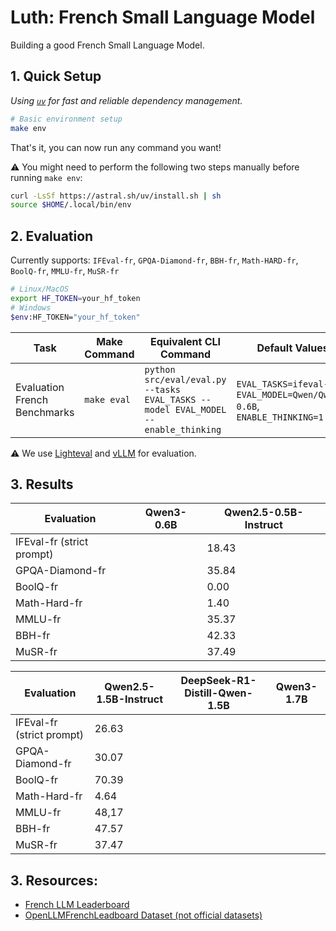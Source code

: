 # Luth: French Small Language Model

Building a good French Small Language Model.

## 1. Quick Setup

_Using [`uv`](https://github.com/astral-sh/uv) for fast and reliable dependency management._

```bash
# Basic environment setup
make env
```
That's it, you can now run any command you want!

⚠️ You might need to perform the following two steps manually before running `make env`:
```bash
curl -LsSf https://astral.sh/uv/install.sh | sh
source $HOME/.local/bin/env
```

## 2. Evaluation

Currently supports: `IFEval-fr`, `GPQA-Diamond-fr`, `BBH-fr`, `Math-HARD-fr`, `BoolQ-fr`, `MMLU-fr`, `MuSR-fr`

```bash
# Linux/MacOS
export HF_TOKEN=your_hf_token
# Windows
$env:HF_TOKEN="your_hf_token"
```

| Task        | Make Command       | Equivalent CLI Command                                                                                                                                               | Default Values                                                                 |
|-------------|--------------------|----------------------------------------------------------------------------------------------------------------------------------------------------------------------|----------------------------------------------------------------------------------|
| Evaluation French Benchmarks   | `make eval`       | `python src/eval/eval.py --tasks EVAL_TASKS --model EVAL_MODEL --enable_thinking`                                                                                 | `EVAL_TASKS=ifeval-fr`, `EVAL_MODEL=Qwen/Qwen3-0.6B`,     `ENABLE_THINKING=1`                     |

⚠️ We use [Lighteval](https://github.com/huggingface/lighteval) and [vLLM](https://github.com/vllm-project/vllm) for evaluation.

## 3. Results

| Evaluation               | Qwen3-0.6B   | Qwen2.5-0.5B-Instruct |
|--------------------------|--------------|-----------------------|
| IFEval-fr (strict prompt)|              |  18.43                |
| GPQA-Diamond-fr          |              |  35.84                |
| BoolQ-fr                 |              |  0.00                 |
| Math-Hard-fr             |              |  1.40                 |
| MMLU-fr                  |              |  35.37                |
| BBH-fr                   |              |  42.33                |
| MuSR-fr                  |              |  37.49                |

| Evaluation               | Qwen2.5-1.5B-Instruct | DeepSeek-R1-Distill-Qwen-1.5B | Qwen3-1.7B |
|--------------------------|-----------------------|-------------------------------|------------|
| IFEval-fr (strict prompt)|    26.63              |                               |            |
| GPQA-Diamond-fr          |    30.07              |                               |            |
| BoolQ-fr                 |    70.39              |                               |            |
| Math-Hard-fr             |    4.64               |                               |            |
| MMLU-fr                  |    48,17              |                               |            |
| BBH-fr                   |    47.57              |                               |            |
| MuSR-fr                  |    37.47              |                               |            |

## 3. Resources:
- [French LLM Leaderboard](https://huggingface.co/spaces/fr-gouv-coordination-ia/llm_leaderboard_fr#/)
- [OpenLLMFrenchLeadboard Dataset (not official datasets)](https://huggingface.co/collections/le-leadboard/openllmfrenchleadboard-jeu-de-donnees-67126437539a23c65554fd88)
